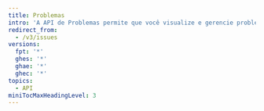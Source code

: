 ```yaml
---
title: Problemas
intro: 'A API de Problemas permite que você visualize e gerencie problemas, incluindo responsáveis de problemas, comentários, etiquetas e marcos.'
redirect_from:
  - /v3/issues
versions:
  fpt: '*'
  ghes: '*'
  ghae: '*'
  ghec: '*'
topics:
  - API
miniTocMaxHeadingLevel: 3
---
```


<!--
  Operations are automatically generated. Markdown for this page is located in data/reusables/rest-reference/issues
-->
